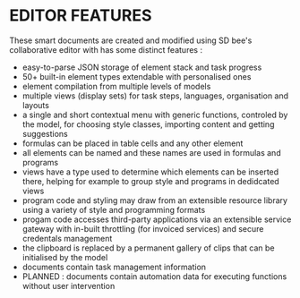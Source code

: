 # EDITOR FEATURES
These smart documents are created and modified using SD bee's collaborative editor with has some distinct features :
<ul>
  <li>easy-to-parse JSON storage of element stack and task progress</li>
  <li>50+ built-in element types extendable with personalised ones </li>
  <li>element compilation from multiple levels of models</li>
  <li>multiple views (display sets) for task steps, languages, organisation and layouts</li>
  <li>a single and short contextual menu with generic functions, controled by the model, for choosing style classes, importing content and getting suggestions</li> 
  <li>formulas can be placed in table cells and any other element</li>
  <li>all elements can be named and these names are used in formulas and programs</li>
  <li>views have a type used to determine which elements can be inserted there, helping for example to group style and programs in dedidcated views</li>
  <li>program code and styling may draw from an extensible resource library using a variety of style and programming formats</li>
  <li>progam code accesses third-party applications via an extensible service gateway with in-built throttling (for invoiced services) and secure credentals management</li>
  <li>the clipboard is replaced by a permanent gallery of clips that can be initialised by the model</li>
  <li>documents contain task management information</li>
  <li>PLANNED : documents contain automation data for executing functions without user intervention</li>
</ul>